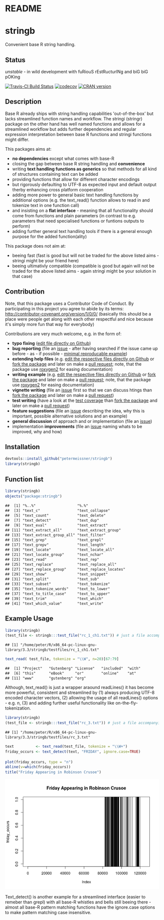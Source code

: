 # README


# stringb

Convenient base R string handling.


## Status

*unstable* - in wild development with fuRiouS rEstRucturINg and biG biG pOKing

[![Travis-CI Build Status](https://travis-ci.org/petermeissner/stringb.svg?branch=master)](https://travis-ci.org/petermeissner/stringb)
[![codecov](https://codecov.io/gh/petermeissner/stringb/branch/master/graph/badge.svg)](https://codecov.io/gh/petermeissner/stringb/tree/master/R)
[![CRAN version](http://www.r-pkg.org/badges/version/stringb)](https://cran.r-project.org/package=stringb)




## Description

Base R already ships with string handling capabilities
    'out-of-the-box' but lacks streamlined function names and workflow.
    The stringi (stringr) package on the other hand has well named functions
    and allows for a streamlined workflow but adds further dependencies and
    regular expression interpretation between base R functions and stringi
    functions might differ. 
    

This packages aims at: 

- **no dependencies** except what comes with base-R
- closing the gap between base R string handling and **convenience**
- writing **text handling functions as generics** so that methods for all kind of 
  structures containing text can be added 
- providing functions that allow for different character encodings 
- but rigorously defaulting to UTF-8 as expected input and default output 
  therby enhancing cross platform cooperation
- adding more power to general basic text handling functions by additional 
  options (e.g. the text_read() function allows to read in and tokenize text in 
  one function call)
- and insisting on a **flat interface** - meaning that all functionality should come from functions and plain parameters (in contrast to e.g. parameters that need specialised functions or funtions outputs to perform)
- adding further general text handling tools if there is a general enough 
  purpose for the added function(ality)
  

This package does not aim at:

- beeing fast (fast is good but will not be traded for the above listed aims - stringi might be your friend here)
- beeing ultimativly compatible (compatible is good but again will not be traded for the above listed aims - again stringi might be your solution in that case)


## Contribution

Note, that this package uses a Contributor Code of Conduct. By participating in this project you agree to abide by its terms: http://contributor-covenant.org/version/1/0/0/ (basically this should be a place were people get along with each other respectful and nice because it's simply more fun that way for everybody)

Contributions are very much welcome, e.g. in the form of:

- **typo fixing** ([edit file directly on Github](https://help.github.com/articles/editing-files-in-another-user-s-repository/))
- **bug reporting** (file an [issue](https://guides.github.com/features/issues/) - after having searched if the issue came up before - as - if possible - [minimal reproducable example](http://stackoverflow.com/help/mcve))
- **extending help files** (e.g. [edit the respective files directly on Github](https://help.github.com/articles/editing-files-in-another-user-s-repository/) or [fork the package](https://help.github.com/articles/fork-a-repo/) and later on make a [pull request](https://help.github.com/articles/using-pull-requests/); note, that the package use [roxygen2](http://r-pkgs.had.co.nz/man.html) for easing documentation)
- **writing example** (e.g. [edit the respective files directly on Github](https://help.github.com/articles/editing-files-in-another-user-s-repository/) or [fork the package](https://help.github.com/articles/fork-a-repo/) and later on make a [pull request](https://help.github.com/articles/using-pull-requests/); note, that the package use [roxygen2](http://r-pkgs.had.co.nz/man.html) for easing documentation)
- **vignette writing** (file an [issue](https://guides.github.com/features/issues/) first so that we can discuss htings than [fork the package](https://help.github.com/articles/fork-a-repo/) and later on make a [pull request](https://help.github.com/articles/using-pull-requests/))
- **test writing** (have a look at the [test coverage](https://codecov.io/gh/petermeissner/stringb/tree/master/R) than [fork the package](https://help.github.com/articles/fork-a-repo/) and later on make a [pull request](https://help.github.com/articles/using-pull-requests/))
- **feature suggestions** (file an [issue](https://guides.github.com/features/issues/) describing the idea, why this is important, possible alternative solutions and an example)
- **general discussion** of approach and or implementation  (file an [issue](https://guides.github.com/features/issues/))
- implementation **improvements** (file an [issue](https://guides.github.com/features/issues/) naming whats to be improved, why and how)


## Installation


```r
devtools::install_github("petermeissner/stringb")
library(stringb)
```

## Function list


```r
library(stringb)
objects("package:stringb")
```

```
##  [1] "%..%"                   "%.%"                   
##  [3] "text_c"                 "text_collapse"         
##  [5] "text_count"             "text_delete"           
##  [7] "text_detect"            "text_dup"              
##  [9] "text_eval"              "text_extract"          
## [11] "text_extract_all"       "text_extract_group"    
## [13] "text_extract_group_all" "text_filter"           
## [15] "text_grep"              "text_grepl"            
## [17] "text_grepv"             "text_length"           
## [19] "text_locate"            "text_locate_all"       
## [21] "text_locate_group"      "text_nchar"            
## [23] "text_read"              "text_rep"              
## [25] "text_replace"           "text_replace_all"      
## [27] "text_replace_group"     "text_replace_locates"  
## [29] "text_show"              "text_snippet"          
## [31] "text_split"             "text_sub"              
## [33] "text_subset"            "text_tokenize"         
## [35] "text_tokenize_words"    "text_to_lower"         
## [37] "text_to_title_case"     "text_to_upper"         
## [39] "text_trim"              "text_which"            
## [41] "text_which_value"       "text_write"
```

    

## Example Usage


```r
library(stringb)
(test_file <- stringb:::test_file("rc_1_ch1.txt")) # just a file accompanying the package to test things
```

```
## [1] "/home/peter/R/x86_64-pc-linux-gnu-library/3.3/stringb/testfiles/rc_1_ch1.txt"
```

```r
text_read( test_file, tokenize = "\\W", n=20)[67:79]
```

```
##  [1] "Project"   "Gutenberg" "License"   "included"  "with"     
##  [6] "this"      "eBook"     "or"        "online"    "at"       
## [11] "www"       "gutenberg" "org"
```

Although, text_read() is just a wrapper araound readLines() it has become more powerful, consistent and streamlined by (1) always producing UTF-8 encoded character vectors, (2) allowing the usage of all readLines() options - e.g. n, (3) and adding further useful functionality like on-the-fly-tokenization.



```r
library(stringb)
(test_file <- stringb:::test_file("rc_3.txt")) # just a file accompanying the package to test things
```

```
## [1] "/home/peter/R/x86_64-pc-linux-gnu-library/3.3/stringb/testfiles/rc_3.txt"
```

```r
text          <- text_read(test_file, tokenize = "\\W+")
friday_occurs <- text_detect(text, "FRIDAY", ignore.case=TRUE)

plot(friday_occurs, type = "n")
abline(v=which(friday_occurs))
title("Friday Appearing in Robinson Crusoe")
```

![](README_files/figure-html/unnamed-chunk-4-1.png)<!-- -->

Text_detect() is another example for a streamlined interface (easier to remeber than grepl) with all base-R whistles and bells still beeing there - almost all base-R pattern matching functions have the ignore.case options to make pattern matching case insensitive. 

    
    
    
    
    
    
    
    
    
